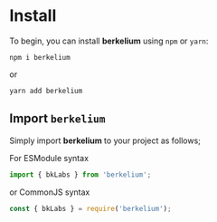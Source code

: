 # Install

To begin, you can install **berkelium** using `npm` or `yarn`:

```shell
npm i berkelium
```

or

```shell
yarn add berkelium
```

## Import `berkelium`

Simply import **berkelium** to your project as follows;

For ESModule syntax

```js
import { bkLabs } from 'berkelium';
```

or CommonJS syntax

```js
const { bkLabs } = require('berkelium');
```
